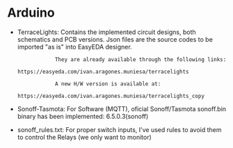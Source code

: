 # Arduino

* TerraceLights:  Contains the implemented circuit designs, both schematics and PCB versions.
                  Json files are the source codes to be imported "as is" into EasyEDA designer.

                  They are already available through the following links:
                      https://easyeda.com/ivan.aragones.muniesa/terracelights

                  A new H/W version is available at:
                      https://easyeda.com/ivan.aragones.muniesa/terracelights_copy

* Sonoff-Tasmota: For Software (MQTT), oficial Sonoff/Tasmota sonoff.bin binary has been implemented: 6.5.0.3(sonoff)

* sonoff_rules.txt: For proper switch inputs, I've used rules to avoid them to control the Relays (we only want to monitor)

